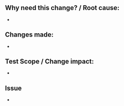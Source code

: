 ## Why need this change? / Root cause:
-
## Changes made:
-
## Test Scope / Change impact:
-
## Issue
-